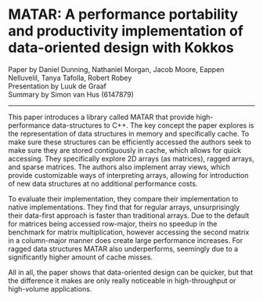# MATAR: A performance portability and productivity implementation of data-oriented design with Kokkos
Paper by Daniel Dunning, Nathaniel Morgan, Jacob Moore, Eappen Nelluvelil, Tanya Tafolla, Robert Robey  
Presentation by Luuk de Graaf  
Summary by Simon van Hus (6147879)

---

This paper introduces a library called MATAR that provide high-performance data-structures to C++.
The key concept the paper explores is the representation of data structures in memory and specifically cache.
To make sure these structures can be efficiently accessed the authors seek to make sure they are stored contiguously in cache, which allows for quick accessing.
They specifically explore 2D arrays (as matrices), ragged arrays, and sparse matrices.
The authors also implement array views, which provide customizable ways of interpreting arrays, allowing for introduction of new data structures at no additional performance costs.

To evaluate their implementation, they compare their implementation to native implementations.
They find that for regular arrays, unsurprisingly their data-first approach is faster than traditional arrays.
Due to the default for matrices being accessed row-major, theirs no speedup in the benchmark for matrix multiplication, however accessing the second matrix in a column-major manner does create large performance increases.
For ragged data structures MATAR also underperforms, seemingly due to a significantly higher amount of cache misses.

All in all, the paper shows that data-oriented design can be quicker, but that the difference it makes are only really noticeable in high-throughput or high-volume applications.
